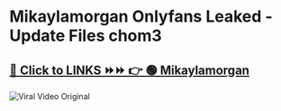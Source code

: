 
 # Mikaylamorgan Onlyfans Leaked - Update Files chom3

## <h2><a href="https://clipsfans.com/Mikaylamorgan&ref=git">🔗 Click to LINKS ⏩⏩ 👉 🟢 Mikaylamorgan </a></h2>

<a href="https://clipsfans.com/Mikaylamorgan&ref=git" rel="nofollow" data-target="animated-image.originalLink"><img src="https://i.ibb.co.com/xMMVF88/686577567.gif" alt="Viral Video Original" style="max-width: 100%; display: inline-block;" data-target="animated-image.originalImage"></a>

